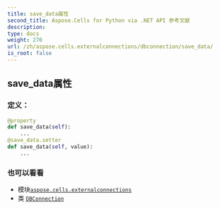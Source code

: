 ```yaml
---
title: save_data属性
second_title: Aspose.Cells for Python via .NET API 参考文献
description:
type: docs
weight: 270
url: /zh/aspose.cells.externalconnections/dbconnection/save_data/
is_root: false
---
```

## save_data属性
### 定义：
```python
@property
def save_data(self):
    ...
@save_data.setter
def save_data(self, value):
    ...
```

### 也可以看看
* 模块[`aspose.cells.externalconnections`](../../)
* 类 [`DBConnection`](/cells/python-net/zh/aspose.cells.externalconnections/dbconnection)
